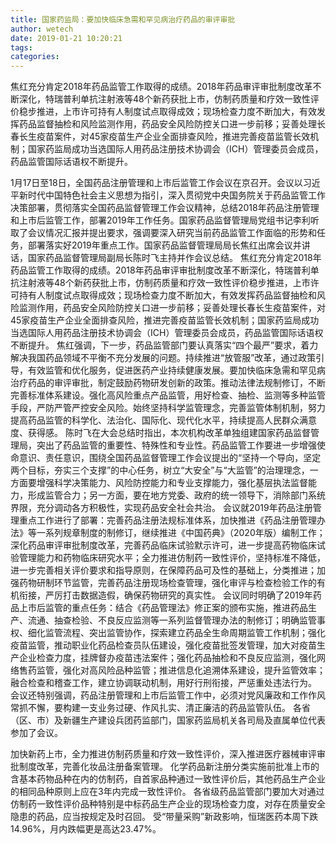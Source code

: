```yaml
---
title: 国家药监局：要加快临床急需和罕见病治疗药品的审评审批
author: wetech
date: 2019-01-21 10:20:21
tags: 
categories: 
---
```

焦红充分肯定2018年药品监管工作取得的成绩。2018年药品审评审批制度改革不断深化，特瑞普利单抗注射液等48个新药获批上市，仿制药质量和疗效一致性评价稳步推进，上市许可持有人制度试点取得成效；现场检查力度不断加大，有效发挥药品监督抽检和风险监测作用，药品安全风险防控关口进一步前移；妥善处理长春长生疫苗案件，对45家疫苗生产企业全面排查风险，推进完善疫苗监管长效机制；国家药监局成功当选国际人用药品注册技术协调会（ICH）管理委员会成员，药品监管国际话语权不断提升。
<!-- more -->
1月17日至18日，全国药品注册管理和上市后监管工作会议在京召开。会议以习近平新时代中国特色社会主义思想为指引，深入贯彻党中央国务院关于药品监管工作决策部署，贯彻落实全国药品监督管理工作会议精神，总结2018年药品注册管理和上市后监管工作，部署2019年工作任务。国家药品监督管理局党组书记李利听取了会议情况汇报并提出要求，强调要深入研究当前药品监管工作面临的形势和任务，部署落实好2019年重点工作。国家药品监督管理局局长焦红出席会议并讲话，国家药品监督管理局副局长陈时飞主持并作会议总结。
焦红充分肯定2018年药品监管工作取得的成绩。2018年药品审评审批制度改革不断深化，特瑞普利单抗注射液等48个新药获批上市，仿制药质量和疗效一致性评价稳步推进，上市许可持有人制度试点取得成效；现场检查力度不断加大，有效发挥药品监督抽检和风险监测作用，药品安全风险防控关口进一步前移；妥善处理长春长生疫苗案件，对45家疫苗生产企业全面排查风险，推进完善疫苗监管长效机制；国家药监局成功当选国际人用药品注册技术协调会（ICH）管理委员会成员，药品监管国际话语权不断提升。
焦红强调，下一步，药品监管部门要认真落实“四个最严”要求，着力解决我国药品领域不平衡不充分发展的问题。持续推进“放管服”改革，通过政策引导，有效监管和优化服务，促进医药产业持续健康发展。要加快临床急需和罕见病治疗药品的审评审批，制定鼓励药物研发创新的政策。推动法律法规制修订，不断完善标准体系建设。强化高风险重点产品监管，用好检查、抽检、监测等多种监管手段，严防严管严控安全风险。始终坚持科学监管理念，完善监管体制机制，努力提高药品监管的科学化、法治化、国际化、现代化水平，持续提高人民群众满意度、获得感。
陈时飞在大会总结时指出，本次机构改革单独组建国家药品监督管理局，突出了药品监管的重要性、特殊性和专业性。药品监管工作要进一步增强使命意识、责任意识，围绕全国药品监督管理工作会议提出的“坚持一个导向，坚定两个目标，夯实三个支撑”的中心任务，树立“大安全”与“大监管”的治理理念，一方面要增强科学决策能力、风险防控能力和专业支撑能力，强化基层执法监督能力，形成监管合力；另一方面，要在地方党委、政府的统一领导下，消除部门系统界限，充分调动各方积极性，实现药品安全社会共治。
会议就2019年药品注册管理重点工作进行了部署：完善药品注册法规标准体系，加快推进《药品注册管理办法》等一系列规章制度的制修订，继续推进《中国药典》（2020年版）编制工作；深化药品审评审批制度改革，完善药品临床试验默示许可，进一步提高药物临床试验管理能力和药物临床研究水平；全力推进仿制药一致性评价，坚持标准不降低，进一步完善相关评价要求和指导原则，在保障药品可及性的基础上，分类推进；加强药物研制环节监管，完善药品注册现场检查管理，强化审评与检查检验工作的有机衔接，严厉打击数据造假，确保药物研究的真实性。
会议同时明确了2019年药品上市后监管的重点任务：结合《药品管理法》修正案的颁布实施，推进药品生产、流通、抽查检验、不良反应监测等一系列监督管理办法的制修订；明确监管事权、细化监管流程、突出监管协作，探索建立药品全生命周期监管工作机制；强化疫苗监管，推动职业化药品检查员队伍建设，强化疫苗批签发管理，加大对疫苗生产企业检查力度，挂牌督办疫苗违法案件；强化药品抽检和不良反应监测，强化网络售药监管，强化对高风险品种监管；推进信息化追溯体系建设，提升监管效率；融合检查和稽查工作，建立协调联动机制，用好行刑衔接，严惩重处违法行为。
会议还特别强调，药品注册管理和上市后监管工作中，必须对党风廉政和工作作风常抓不懈，要构建一支业务过硬、作风扎实、清正廉洁的药品监管队伍。
各省（区、市）及新疆生产建设兵团药监部门，国家药监局机关各司局及直属单位代表参加了会议。
 
 
加快新药上市，全力推进仿制药质量和疗效一致性评价，深入推进医疗器械审评审批制度改革，完善化妆品注册备案管理。
化学药品新注册分类实施前批准上市的含基本药物品种在内的仿制药，自首家品种通过一致性评价后，其他药品生产企业的相同品种原则上应在3年内完成一致性评价。
各省级药品监管部门要加大对通过仿制药一致性评价品种特别是中标药品生产企业的现场检查力度，对存在质量安全隐患的药品，应当按规定及时召回。
受“带量采购”新政影响，恒瑞医药本周下跌14.96%，月内跌幅更是高达23.47%。

